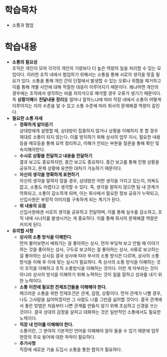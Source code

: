 # 학습목차
  * 소통과 협업
# 학습내용
  * **소통의 필요성**    
     조직은 개인이 모여 각각의 개인의 기량보다 더 높은 역량의 일을 처리할 수 있는 모임이다. 이러한 조직 내에서 협업하기 위해서는 소통을 통해 서로의 생각을 맞출 필요가 있다. 소통을 통해 개인 간의 단절에서 발생할 수 있는 오류나 위험을 제거하고 이를 통해 개별 사안에 대해 적절한 대응이 이루어지기 때문이다. 왜냐하면 개인의 경우에는 조직에서 생각하는 바를 자의석으로 해석할 경우 오류가 생기기 때문이다. 즉 **상황이해**와 **전달내용 정리**를 얼마나 잘하느냐에 따라 직장 내에서 소통이 어떻게 이루어지는 지의 수준을 알 수 있고 소통 수준에 따라 회사의 문제해결 역량이 갈린다.
  * **필요한 소통 자세**    
    * **정확하게 알아듣기**    
     상대방에게 설명할 때, 상대방이 집중하지 않거나 상황을 이해하지 못 할 경우 제대로 소통이 되지 않는다. 이를 방지하기 위해 상사의 업무 지시, 필요한 내용등을 메모등을 통해 요약 정리하고, 이해가 안되는 부분을 질문을 통해 확인 및 숙지해야한다.
    * **수시로 상황을 전달하고 내용을 전달하기**    
     결과 보고도 중요하지만, 중간 보고도 중요하다. 중간 보고를 통해 진행 상황을 공유하고, 문제 상황에 유연한 대처가 가능하기 때문이다.
    * **자신의 생각을 명확하게 표현하기**    
     자신의 생각을 말하지 않을 경우, 상대방은 어떤 생각을 가지고 있는지, 의욕도 없고, 소통도 어렵다고 생각할 수 있다. 즉, 생각을 말하지 않으면 팀 내 관계가 악화되고, 소통이 감소하게 되며, 이는 회사에서 필요한 정보 공유가 누락되고, 신입사원은 부정적 이미지를 구축하게 되는 계기가 된다.
    * **위 내용의 요점**    
     신입사원에겐 서로의 생각을 공유하고 전달하며, 이를 통해 실수를 감소하고, 조직 내에 시너지를 발생시키는 게 중요하다. 이를 통해 회사의 문제해결 역량은 커지게 된다.
  * **유의할 사항**    
    * **상사의 소통 방식을 이해한다.**    
     먼저 물어보면서 배워가는 걸 좋아하는 상사, 먼저 부딪쳐 보고 안될 때 이야기하는 것을 좋아하는 상사, 구두로 보고하는 걸 좋아하는 상사, 서류로 보고하는 걸 좋아하는 상사등 결국 상사에 따라 부서의 소통 방식은 다르며, 상사의 소통방식을 이해 후 이에 맞는 실시가 필요하다. 즉 상사의 소통 방식을 이해하는 것이 조직을 이해하고 조직 소통방식을 이해하는 것이다. 이런 게 아부라는 것이 아니라 상사의 방식을 이해하기 위해 노력하는 것이 일을 잘하고 성과를 내기 위한 노력이다.
    * **소통 이전에 필요한 전제조건들을 이해해야 한다.**   
     매끄러운 소통을 위한 전제조건은 관계, 감정, 상황이다. 먼저 관계가 나쁠 경우, 나도 그사람을 싫어하겠지만 그 사람도 나를 그만큼 싫어할 것이다. 결국 관계에서 좋은 방법은 처음부터 나쁜 관계를 만들지 않기 위해 조심하고 신경을 쓰는 것이다. 결국 상대의 감정을 살피고 대화하는 것은 일반적인 소통에서도 필요한 노력이다. 
    * **직장 내 언어를 이해해야 한다.**    
     소통이란, 그 분야의 기본적인 언어을 이해해야 알아 들을 수 있기 때문에 업무 현장의 주요 용어에 대한 파악이 필요하다.
    * **추가사항**    
     직장에 새로운 기술 도입시 소통을 통한 합의가 필요하다.
     
